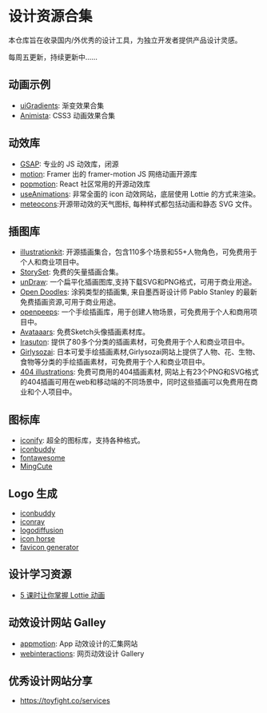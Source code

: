 # 设计资源合集

本仓库旨在收录国内/外优秀的设计工具，为独立开发者提供产品设计灵感。

每周五更新，持续更新中……

## 动画示例
- [uiGradients](https://uigradients.com): 渐变效果合集
- [Animista](https://animista.net): CSS3 动画效果合集

## 动效库
- [GSAP](https://gsap.com/): 专业的 JS 动效库，闭源
- [motion](https://motion.dev/): Framer 出的 framer-motion JS 网络动画开源库
- [popmotion](https://popmotion.io/):  React 社区常用的开源动效库
- [useAnimations](https://www.webinteractions.gallery/):  非常全面的 icon 动效网站，底层使用 Lottie 的方式来渲染。
- [meteocons](https://bas.dev/work/meteocons):开源带动效的天气图标, 每种样式都包括动画和静态 SVG 文件。


## 插图库
- [illustrationkit](https://illustrationkit.com/): 开源插画集合，包含110多个场景和55+人物角色，可免费用于个人和商业项目中。
- [StorySet](https://storyset.com/): 免费的矢量插画合集。
- [unDraw](https://undraw.co/illustrations): 一个扁平化插画图库,支持下载SVG和PNG格式，可用于商业用途。
- [Open Doodles](https://www.opendoodles.com/): 涂鸦类型的插画集, 来自墨西哥设计师 Pablo Stanley 的最新免费插画资源,可用于商业用途。
- [openpeeps](https://www.openpeeps.com): 一个手绘插画库，用于创建人物场景，可免费用于个人和商用项目中。
- [Avataaars](https://avataaars.com/): 免费Sketch头像插画素材库。
- [Irasuton](http://www.irasuton.com): 提供了80多个分类的插画素材，可免费用于个人和商业项目中。
- [Girlysozai](http://girlysozai.com): 日本可爱手绘插画素材,Girlysozai网站上提供了人物、花、生物、食物等分类的手绘插画素材，可免费用于个人和商业项目中。
- [404 illustrations](https://error404.fun): 免费可商用的404插画素材, 网站上有23个PNG和SVG格式的404插画可用在web和移动端的不同场景中，同时这些插画可以免费用在商业和个人项目中。

## 图标库
- [iconify](https://iconify.design/): 超全的图标库，支持各种格式。
- [iconbuddy](https://iconbuddy.app/)
- [fontawesome](https://fontawesome.com/icons)
- [MingCute](https://www.mingcute.com/)

## Logo 生成
- [iconbuddy](https://iconbuddy.app/logo-maker)
- [iconray](https://icon.ray.so/)
- [logodiffusion](https://logodiffusion.com/)
- [icon horse](https://icon.horse/) 
- [favicon generator](https://realfavicongenerator.net/)

## 设计学习资源
- [5 课时让你掌握 Lottie 动画](https://heyjerio.notion.site/5-Lottie-83321ca1ab0e4687a49088b79f3d43a7)

## 动效设计网站 Galley
- [appmotion](https://appmotion.design): App 动效设计的汇集网站
- [webinteractions](https://www.webinteractions.gallery): 网页动效设计 Gallery

## 优秀设计网站分享
- https://toyfight.co/services


